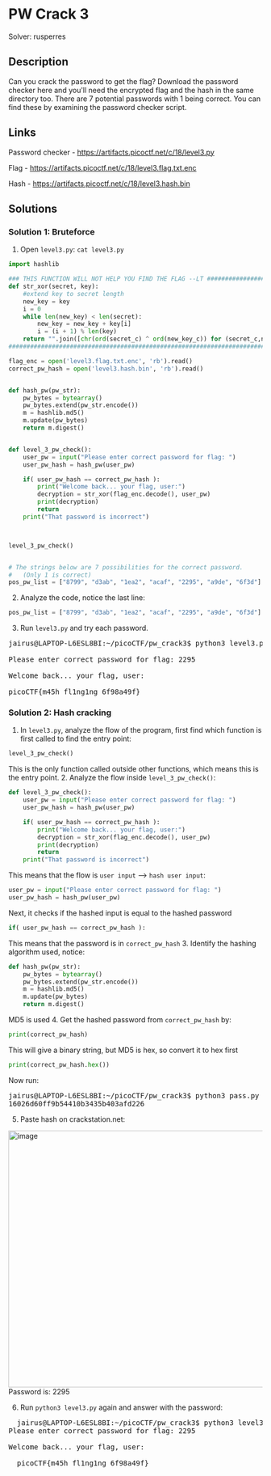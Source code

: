 # PW Crack 3
Solver: rusperres

## Description
Can you crack the password to get the flag?
Download the password checker here and you'll need the encrypted flag and the hash in the same directory too.
There are 7 potential passwords with 1 being correct. You can find these by examining the password checker script.

## Links
Password checker - https://artifacts.picoctf.net/c/18/level3.py

Flag - https://artifacts.picoctf.net/c/18/level3.flag.txt.enc

Hash - https://artifacts.picoctf.net/c/18/level3.hash.bin

## Solutions
### Solution 1: Bruteforce
1. Open `level3.py`: `cat level3.py`
```python
import hashlib

### THIS FUNCTION WILL NOT HELP YOU FIND THE FLAG --LT ########################
def str_xor(secret, key):
    #extend key to secret length
    new_key = key
    i = 0
    while len(new_key) < len(secret):
        new_key = new_key + key[i]
        i = (i + 1) % len(key)
    return "".join([chr(ord(secret_c) ^ ord(new_key_c)) for (secret_c,new_key_c) in zip(secret,new_key)])
###############################################################################

flag_enc = open('level3.flag.txt.enc', 'rb').read()
correct_pw_hash = open('level3.hash.bin', 'rb').read()


def hash_pw(pw_str):
    pw_bytes = bytearray()
    pw_bytes.extend(pw_str.encode())
    m = hashlib.md5()
    m.update(pw_bytes)
    return m.digest()


def level_3_pw_check():
    user_pw = input("Please enter correct password for flag: ")
    user_pw_hash = hash_pw(user_pw)

    if( user_pw_hash == correct_pw_hash ):
        print("Welcome back... your flag, user:")
        decryption = str_xor(flag_enc.decode(), user_pw)
        print(decryption)
        return
    print("That password is incorrect")



level_3_pw_check()


# The strings below are 7 possibilities for the correct password.
#   (Only 1 is correct)
pos_pw_list = ["8799", "d3ab", "1ea2", "acaf", "2295", "a9de", "6f3d"]
```
2. Analyze the code, notice the last line:
```python
pos_pw_list = ["8799", "d3ab", "1ea2", "acaf", "2295", "a9de", "6f3d"]
```
3. Run `level3.py` and try each password.

<pre>
jairus@LAPTOP-L6ESL8BI:~/picoCTF/pw_crack3$ python3 level3.py

Please enter correct password for flag: 2295

Welcome back... your flag, user:

picoCTF{m45h_fl1ng1ng_6f98a49f}</pre>

### Solution 2: Hash cracking
1. In `level3.py`, analyze the flow of the program, first find which function is first called to find the entry point:
``` python
level_3_pw_check()
```
This is the only function called outside other functions, which means this is the entry point.
2. Analyze the flow inside `level_3_pw_check()`:
```python
def level_3_pw_check():
    user_pw = input("Please enter correct password for flag: ")
    user_pw_hash = hash_pw(user_pw)

    if( user_pw_hash == correct_pw_hash ):
        print("Welcome back... your flag, user:")
        decryption = str_xor(flag_enc.decode(), user_pw)
        print(decryption)
        return
    print("That password is incorrect")
```
This means that the flow is `user input` --> `hash user input`:
```python
user_pw = input("Please enter correct password for flag: ")
user_pw_hash = hash_pw(user_pw)
```
Next, it checks if the hashed input is equal to the hashed password
```python
if( user_pw_hash == correct_pw_hash ):
```
This means that the password is in `correct_pw_hash`
3. Identify the hashing algorithm used, notice:
```python
def hash_pw(pw_str):
    pw_bytes = bytearray()
    pw_bytes.extend(pw_str.encode())
    m = hashlib.md5()
    m.update(pw_bytes)
    return m.digest()
```
MD5 is used
4. Get the hashed password from `correct_pw_hash` by:
```python
print(correct_pw_hash)
```
This will give a binary string, but MD5 is hex, so convert it to hex first
```python
print(correct_pw_hash.hex())
```
Now run:
<pre>
jairus@LAPTOP-L6ESL8BI:~/picoCTF/pw_crack3$ python3 pass.py
16026d60ff9b54410b3435b403afd226
</pre>

5. Paste hash on crackstation.net:
<img width="1338" height="508" alt="image" src="https://github.com/user-attachments/assets/bcd79d4f-8f89-457f-b63d-50362d06e91f" />
Password is: 2295

6. Run `python3 level3.py` again and answer with the password:
<pre>
  jairus@LAPTOP-L6ESL8BI:~/picoCTF/pw_crack3$ python3 level3.py
Please enter correct password for flag: 2295

Welcome back... your flag, user:

  picoCTF{m45h_fl1ng1ng_6f98a49f}
</pre>
